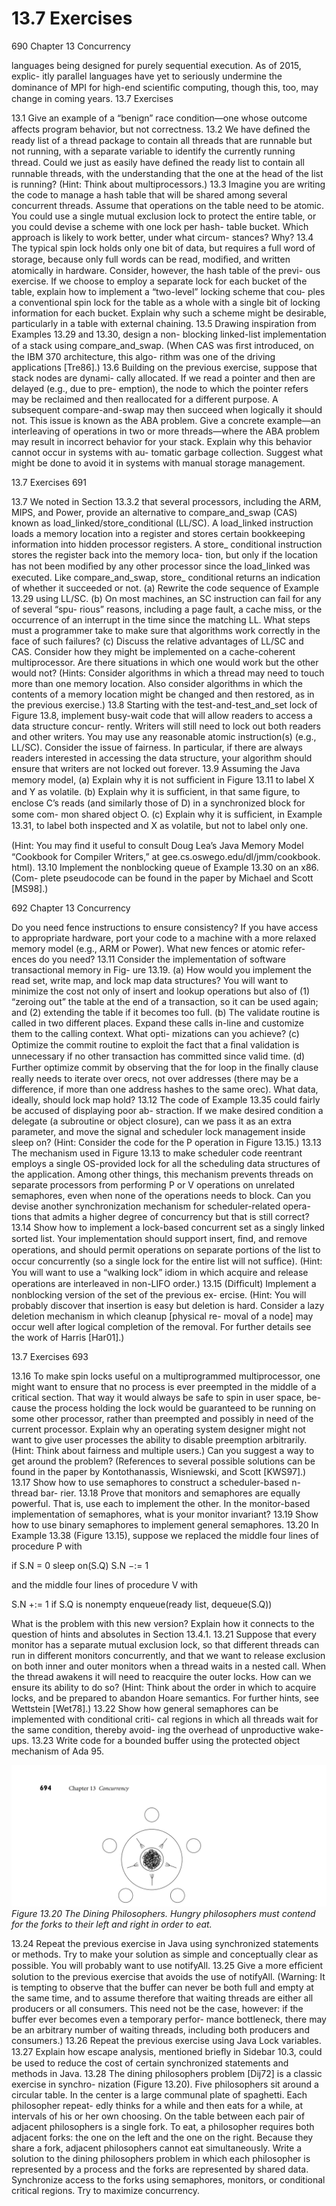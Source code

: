 # 13.7 Exercises

690 Chapter 13 Concurrency

languages being designed for purely sequential execution. As of 2015, explic- itly parallel languages have yet to seriously undermine the dominance of MPI for high-end scientiﬁc computing, though this, too, may change in coming years. 13.7 Exercises

13.1 Give an example of a “benign” race condition—one whose outcome affects program behavior, but not correctness. 13.2 We have deﬁned the ready list of a thread package to contain all threads that are runnable but not running, with a separate variable to identify the currently running thread. Could we just as easily have deﬁned the ready list to contain all runnable threads, with the understanding that the one at the head of the list is running? (Hint: Think about multiprocessors.) 13.3 Imagine you are writing the code to manage a hash table that will be shared among several concurrent threads. Assume that operations on the table need to be atomic. You could use a single mutual exclusion lock to protect the entire table, or you could devise a scheme with one lock per hash- table bucket. Which approach is likely to work better, under what circum- stances? Why? 13.4 The typical spin lock holds only one bit of data, but requires a full word of storage, because only full words can be read, modiﬁed, and written atomically in hardware. Consider, however, the hash table of the previ- ous exercise. If we choose to employ a separate lock for each bucket of the table, explain how to implement a “two-level” locking scheme that cou- ples a conventional spin lock for the table as a whole with a single bit of locking information for each bucket. Explain why such a scheme might be desirable, particularly in a table with external chaining. 13.5 Drawing inspiration from Examples 13.29 and 13.30, design a non- blocking linked-list implementation of a stack using compare_and_swap. (When CAS was ﬁrst introduced, on the IBM 370 architecture, this algo- rithm was one of the driving applications [Tre86].) 13.6 Building on the previous exercise, suppose that stack nodes are dynami- cally allocated. If we read a pointer and then are delayed (e.g., due to pre- emption), the node to which the pointer refers may be reclaimed and then reallocated for a different purpose. A subsequent compare-and-swap may then succeed when logically it should not. This issue is known as the ABA problem. Give a concrete example—an interleaving of operations in two or more threads—where the ABA problem may result in incorrect behavior for your stack. Explain why this behavior cannot occur in systems with au- tomatic garbage collection. Suggest what might be done to avoid it in systems with manual storage management.

13.7 Exercises 691

13.7 We noted in Section 13.3.2 that several processors, including the ARM, MIPS, and Power, provide an alternative to compare_and_swap (CAS) known as load_linked/store_conditional (LL/SC). A load_linked instruction loads a memory location into a register and stores certain bookkeeping information into hidden processor registers. A store_ conditional instruction stores the register back into the memory loca- tion, but only if the location has not been modiﬁed by any other processor since the load_linked was executed. Like compare_and_swap, store_ conditional returns an indication of whether it succeeded or not. (a) Rewrite the code sequence of Example 13.29 using LL/SC. (b) On most machines, an SC instruction can fail for any of several “spu- rious” reasons, including a page fault, a cache miss, or the occurrence of an interrupt in the time since the matching LL. What steps must a programmer take to make sure that algorithms work correctly in the face of such failures? (c) Discuss the relative advantages of LL/SC and CAS. Consider how they might be implemented on a cache-coherent multiprocessor. Are there situations in which one would work but the other would not? (Hints: Consider algorithms in which a thread may need to touch more than one memory location. Also consider algorithms in which the contents of a memory location might be changed and then restored, as in the previous exercise.) 13.8 Starting with the test-and-test_and_set lock of Figure 13.8, implement busy-wait code that will allow readers to access a data structure concur- rently. Writers will still need to lock out both readers and other writers. You may use any reasonable atomic instruction(s) (e.g., LL/SC). Consider the issue of fairness. In particular, if there are always readers interested in accessing the data structure, your algorithm should ensure that writers are not locked out forever. 13.9 Assuming the Java memory model, (a) Explain why it is not sufﬁcient in Figure 13.11 to label X and Y as volatile. (b) Explain why it is sufﬁcient, in that same ﬁgure, to enclose C’s reads (and similarly those of D) in a synchronized block for some com- mon shared object O. (c) Explain why it is sufﬁcient, in Example 13.31, to label both inspected and X as volatile, but not to label only one.

(Hint: You may ﬁnd it useful to consult Doug Lea’s Java Memory Model “Cookbook for Compiler Writers,” at gee.cs.oswego.edu/dl/jmm/cookbook. html). 13.10 Implement the nonblocking queue of Example 13.30 on an x86. (Com- plete pseudocode can be found in the paper by Michael and Scott [MS98].)

692 Chapter 13 Concurrency

Do you need fence instructions to ensure consistency? If you have access to appropriate hardware, port your code to a machine with a more relaxed memory model (e.g., ARM or Power). What new fences or atomic refer- ences do you need? 13.11 Consider the implementation of software transactional memory in Fig- ure 13.19. (a) How would you implement the read set, write map, and lock map data structures? You will want to minimize the cost not only of insert and lookup operations but also of (1) “zeroing out” the table at the end of a transaction, so it can be used again; and (2) extending the table if it becomes too full. (b) The validate routine is called in two different places. Expand these calls in-line and customize them to the calling context. What opti- mizations can you achieve? (c) Optimize the commit routine to exploit the fact that a ﬁnal validation is unnecessary if no other transaction has committed since valid time. (d) Further optimize commit by observing that the for loop in the ﬁnally clause really needs to iterate over orecs, not over addresses (there may be a difference, if more than one address hashes to the same orec). What data, ideally, should lock map hold? 13.12 The code of Example 13.35 could fairly be accused of displaying poor ab- straction. If we make desired condition a delegate (a subroutine or object closure), can we pass it as an extra parameter, and move the signal and scheduler lock management inside sleep on? (Hint: Consider the code for the P operation in Figure 13.15.) 13.13 The mechanism used in Figure 13.13 to make scheduler code reentrant employs a single OS-provided lock for all the scheduling data structures of the application. Among other things, this mechanism prevents threads on separate processors from performing P or V operations on unrelated semaphores, even when none of the operations needs to block. Can you devise another synchronization mechanism for scheduler-related opera- tions that admits a higher degree of concurrency but that is still correct? 13.14 Show how to implement a lock-based concurrent set as a singly linked sorted list. Your implementation should support insert, ﬁnd, and remove operations, and should permit operations on separate portions of the list to occur concurrently (so a single lock for the entire list will not sufﬁce). (Hint: You will want to use a “walking lock” idiom in which acquire and release operations are interleaved in non-LIFO order.) 13.15 (Difﬁcult) Implement a nonblocking version of the set of the previous ex- ercise. (Hint: You will probably discover that insertion is easy but deletion is hard. Consider a lazy deletion mechanism in which cleanup [physical re- moval of a node] may occur well after logical completion of the removal. For further details see the work of Harris [Har01].)

13.7 Exercises 693

13.16 To make spin locks useful on a multiprogrammed multiprocessor, one might want to ensure that no process is ever preempted in the middle of a critical section. That way it would always be safe to spin in user space, be- cause the process holding the lock would be guaranteed to be running on some other processor, rather than preempted and possibly in need of the current processor. Explain why an operating system designer might not want to give user processes the ability to disable preemption arbitrarily. (Hint: Think about fairness and multiple users.) Can you suggest a way to get around the problem? (References to several possible solutions can be found in the paper by Kontothanassis, Wisniewski, and Scott [KWS97].) 13.17 Show how to use semaphores to construct a scheduler-based n-thread bar- rier. 13.18 Prove that monitors and semaphores are equally powerful. That is, use each to implement the other. In the monitor-based implementation of semaphores, what is your monitor invariant? 13.19 Show how to use binary semaphores to implement general semaphores. 13.20 In Example 13.38 (Figure 13.15), suppose we replaced the middle four lines of procedure P with

if S.N = 0 sleep on(S.Q) S.N −:= 1

and the middle four lines of procedure V with

S.N +:= 1 if S.Q is nonempty enqueue(ready list, dequeue(S.Q))

What is the problem with this new version? Explain how it connects to the question of hints and absolutes in Section 13.4.1. 13.21 Suppose that every monitor has a separate mutual exclusion lock, so that different threads can run in different monitors concurrently, and that we want to release exclusion on both inner and outer monitors when a thread waits in a nested call. When the thread awakens it will need to reacquire the outer locks. How can we ensure its ability to do so? (Hint: Think about the order in which to acquire locks, and be prepared to abandon Hoare semantics. For further hints, see Wettstein [Wet78].) 13.22 Show how general semaphores can be implemented with conditional criti- cal regions in which all threads wait for the same condition, thereby avoid- ing the overhead of unproductive wake-ups. 13.23 Write code for a bounded buffer using the protected object mechanism of Ada 95.

![Figure 13.20 The Dining...](images/page_727_vector_248.png)
*Figure 13.20 The Dining Philosophers. Hungry philosophers must contend for the forks to their left and right in order to eat.*

13.24 Repeat the previous exercise in Java using synchronized statements or methods. Try to make your solution as simple and conceptually clear as possible. You will probably want to use notifyAll. 13.25 Give a more efﬁcient solution to the previous exercise that avoids the use of notifyAll. (Warning: It is tempting to observe that the buffer can never be both full and empty at the same time, and to assume therefore that waiting threads are either all producers or all consumers. This need not be the case, however: if the buffer ever becomes even a temporary perfor- mance bottleneck, there may be an arbitrary number of waiting threads, including both producers and consumers.) 13.26 Repeat the previous exercise using Java Lock variables. 13.27 Explain how escape analysis, mentioned brieﬂy in Sidebar 10.3, could be used to reduce the cost of certain synchronized statements and methods in Java. 13.28 The dining philosophers problem [Dij72] is a classic exercise in synchro- nization (Figure 13.20). Five philosophers sit around a circular table. In the center is a large communal plate of spaghetti. Each philosopher repeat- edly thinks for a while and then eats for a while, at intervals of his or her own choosing. On the table between each pair of adjacent philosophers is a single fork. To eat, a philosopher requires both adjacent forks: the one on the left and the one on the right. Because they share a fork, adjacent philosophers cannot eat simultaneously. Write a solution to the dining philosophers problem in which each philosopher is represented by a process and the forks are represented by shared data. Synchronize access to the forks using semaphores, monitors, or conditional critical regions. Try to maximize concurrency.


